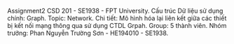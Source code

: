 Assignment2 CSD 201 - SE1938 - FPT University.
Cấu trúc Dữ liệu sử dụng chính: Graph.
Topic: Network.
Chi tiết: Mô hình hóa lại liên kết giữa các thiết bị kết nối mạng thông qua sử dụng CTDL Grpah.
Group: 5 thành viên.
Nhóm trưởng: Phan Nguyễn Trường Sơn - HE194010 - SE1938.
